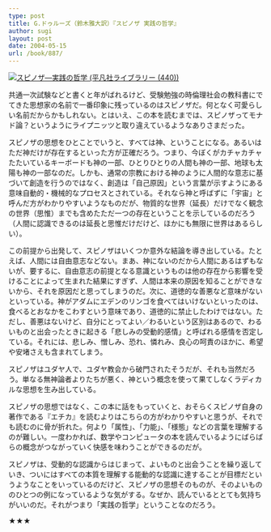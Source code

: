 ```yaml
---
type: post
title: G.ドゥルーズ（鈴木雅大訳）『スピノザ 実践の哲学』
author: sugi
layout: post
date: 2004-05-15
url: /book/887/
---
```

<a href="http://www.amazon.co.jp/exec/obidos/ASIN/4582764401/chezsugi-22/ref=nosim/" name="amazletlink" target="_blank"><img src="http://ecx.images-amazon.com/images/I/51TD20WT1WL.jpg" alt="スピノザ―実践の哲学 (平凡社ライブラリー (440))" style="border: none;" class="alignleft" /></a>

共通一次試験などと書くと年がばれるけど、受験勉強の時倫理社会の教科書にでてきた思想家の名前で一番印象に残っているのはスピノザだ。何となく可愛らしい名前だからかもしれない。とはいえ、この本を読むまでは、スピノザってモナド論？というようにライプニッツと取り違えているようなありさまだった。

スピノザの思想をひとことでいうと、すべては神、ということになる。あるいはただ神だけが存在するといった方が正確だろう。つまり、今ぼくがカチャカチャたたいているキーボードも神の一部、ひとりひとりの人間も神の一部、地球も太陽も神の一部なのだ。しかも、通常の宗教における神のように人間的な意志に基づいて創造を行うのではなく、創造は「自己原因」という言葉が示すようにある意味自動的・機械的なプロセスとされている。それなら神と呼ばずに「宇宙」と呼んだ方がわかりやすいようなものだが、物質的な世界（延長）だけでなく観念の世界（思惟）までも含めたただ一つの存在ということを示しているのだろう（人間に認識できるのは延長と思惟だけだけど、ほかにも無限に世界はあるらしい）。

この前提から出発して、スピノザはいくつか意外な結論を導き出している。たとえば、人間には自由意志などない。まあ、神にないのだから人間にあるはずもないが、要するに、自由意志の前提となる意識というものは他の存在から影響を受けることによって生まれた結果にすぎず、人間は本来の原因を知ることができないから、それを原因だと思ってしまうのだ。次に、道徳的な善悪など意味がないといっている。神がアダムにエデンのリンゴを食べてはいけないといったのは、食べるとおなかをこわすという意味であり、道徳的に禁止したわけではない。ただし、善悪はないけど、自分にとってよい／わるいという区別はあるので、わるいものと出会ったときに起きる「悲しみの受動的感情」と呼ばれる感情を否定している。それには、悲しみ、憎しみ、恐れ、憐れみ、良心の呵責のほかに、希望や安堵さえも含まれてしまう。

スピノザはユダヤ人で、ユダヤ教会から破門されたそうだが、それも当然だろう。単なる無神論者よりたちが悪く、神という概念を使って果てしなくラディカルな思想を生み出している。

スピノザの思想ではなく、この本に話をもっていくと、おそらくスピノザ自身の著作である『エチカ』を読むよりはこちらの方がわかりやすいと思うが、それでも読むのに骨が折れた。何より「属性」、「力能」、「様態」などの言葉を理解するのが難しい。一度わかれば、数学やコンピュータの本を読んでいるようにばらばらの概念がつながっていく快感を味わうことができるのだが。

スピノザは、受動的な認識からはじまって、よいものと出会うことを繰り返していき、ついにはすべての本質を理解する能動的な認識に達することが目標だというようなことをいっているのだけど、スピノザの思想そのものが、そのよいもののひとつの例になっているような気がする。なぜか、読んでいるととても気持ちがいいのだ。それがつまり「実践の哲学」ということなのだろう。

★★★

